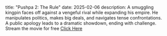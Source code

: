 title: "Pushpa 2: The Rule"
date: 2025-02-06
description: A smuggling kingpin faces off against a vengeful rival while expanding his empire. He manipulates politics, makes big deals, and navigates tense confrontations. A public apology leads to a dramatic showdown, ending with challenge.
Stream the movie for free [Click Here](https://cinegorilla.com/movie/pushpa-2-the-rule/)
